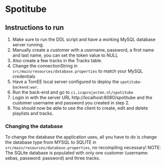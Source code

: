 # Spotitube

## Instructions to run
1. Make sure to run the DDL script and have a working MySQL database server running.
2. Manually create a customer with a username, password, a first name and last name, you can set the token value to NULL 
3. Also create a few tracks in the Tracks table. 
3. Change the connectionString in ``src/main/resources/database.properties`` to match your MySQL credentials
4. Have a TomEE local server configured to deploy the ``spotitube-backend:war``. 
5. Run the back-end and go to ``ci.icaprojecten.nl/spotitube``
6. Login in with the server URL http://localhost:8080/spotitube and the customer username and password you created in step 2. 
7. You should now be able to use the client to create, edit and delete playlists and tracks.

### Changing the database
To change the database the application uses, all you have to do is change the database type from MYSQL to SQLITE in ``src/main/resources/database.properties``, no recompiling necessary!
NOTE: The SQLite database is populated with only one customer (username: sebas, password: password) and three tracks.

